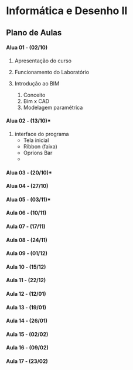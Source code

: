 Informática e Desenho II
=========================
Plano de Aulas
--------------

#### Alua 01 - (02/10)

1. Apresentação do curso

1. Funcionamento do Laboratório

1. Introdução ao BIM

    1. Conceito
    1. Bim x CAD
    1. Modelagem paramétrica
 

#### Alua 02 - (13/10)*
1. interface do programa
    * Tela inicial
    * Ribbon (faixa)
    * Oprions Bar
    * 
 


#### Alua 03 - (20/10)*

#### Alua 04 - (27/10)


#### Alua 05 - (03/11)*

#### Aula 06 - (10/11)

#### Aula 07 - (17/11)

#### Aula 08 - (24/11)



#### Aula 09 - (01/12)

#### Aula 10 - (15/12)

#### Aula 11 - (22/12)



#### Aula 12 - (12/01)

#### Aula 13 - (19/01)

#### Aula 14 - (26/01)


#### Aula 15 - (02/02)

#### Aula 16 - (09/02)


#### Aula 17 - (23/02)


















